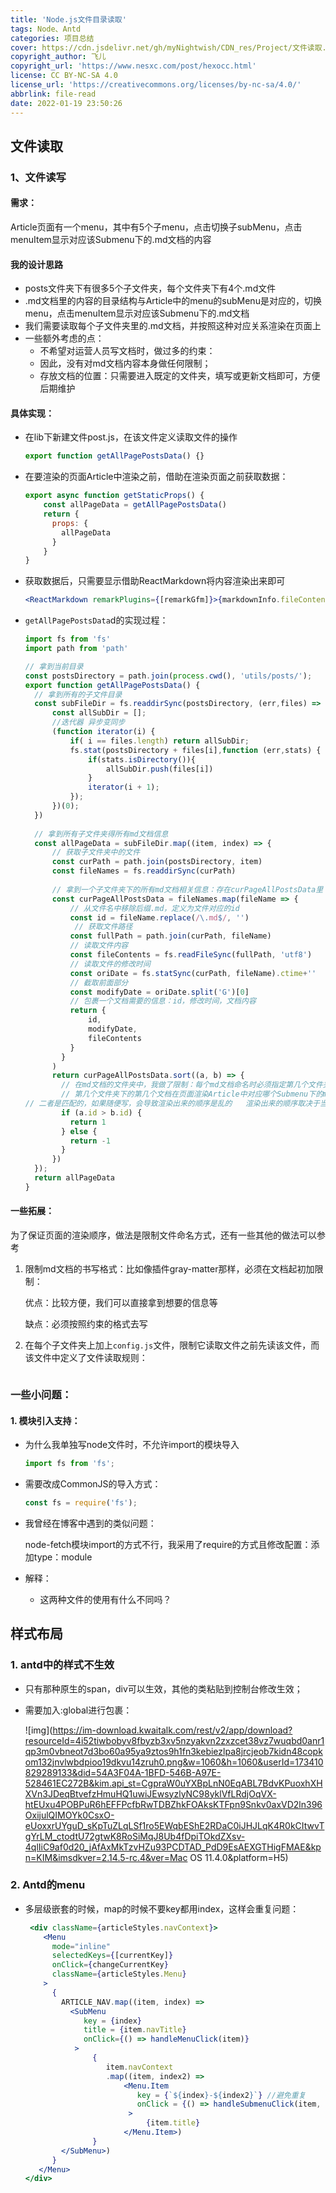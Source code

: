 ```yaml
---
title: 'Node.js文件目录读取'
tags: Node、Antd
categories: 项目总结
cover: https://cdn.jsdelivr.net/gh/myNightwish/CDN_res/Project/文件读取.png
copyright_author: 飞儿
copyright_url: 'https://www.nesxc.com/post/hexocc.html'
license: CC BY-NC-SA 4.0
license_url: 'https://creativecommons.org/licenses/by-nc-sa/4.0/'
abbrlink: file-read
date: 2022-01-19 23:50:26
---
```

## 文件读取

### 1、文件读写

#### 需求：

Article页面有一个menu，其中有5个子menu，点击切换子subMenu，点击menuItem显示对应该Submenu下的.md文档的内容

#### 我的设计思路

- posts文件夹下有很多5个子文件夹，每个文件夹下有4个.md文件
- .md文档里的内容的目录结构与Article中的menu的subMenu是对应的，切换menu，点击menuItem显示对应该Submenu下的.md文档
- 我们需要读取每个子文件夹里的.md文档，并按照这种对应关系渲染在页面上
- 一些额外考虑的点：
  - 不希望对运营人员写文档时，做过多的约束：
  - 因此，没有对md文档内容本身做任何限制；
  - 存放文档的位置：只需要进入既定的文件夹，填写或更新文档即可，方便后期维护

#### 具体实现：

- 在lib下新建文件post.js，在该文件定义读取文件的操作

  ```js
  export function getAllPagePostsData() {}
  ```

- 在要渲染的页面Article中渲染之前，借助在渲染页面之前获取数据：

  ```js
  export async function getStaticProps() {
      const allPageData = getAllPagePostsData()
      return {
        props: {
          allPageData
        }
      }
  }
  ```

- 获取数据后，只需要显示借助ReactMarkdown将内容渲染出来即可

  ```jsx
  <ReactMarkdown remarkPlugins={[remarkGfm]}>{markdownInfo.fileContents}</ReactMarkdown>
  ```

- `getAllPagePostsData`d的实现过程：

  ```js
  import fs from 'fs'
  import path from 'path'
  
  // 拿到当前目录
  const postsDirectory = path.join(process.cwd(), 'utils/posts/');
  export function getAllPagePostsData() {
    // 拿到所有的子文件目录
    const subFileDir = fs.readdirSync(postsDirectory, (err,files) => {
        const allSubDir = [];
        //迭代器 异步变同步
        (function iterator(i) {
            if( i == files.length) return allSubDir;
            fs.stat(postsDirectory + files[i],function (err,stats) {
                if(stats.isDirectory()){
                    allSubDir.push(files[i])
                }
                iterator(i + 1);
            });
        })(0);
    })
   
    // 拿到所有子文件夹得所有md文档信息
    const allPageData = subFileDir.map((item, index) => {
        // 获取子文件夹中的文件
        const curPath = path.join(postsDirectory, item)
        const fileNames = fs.readdirSync(curPath)
        
        // 拿到一个子文件夹下的所有md文档相关信息：存在curPageAllPostsData里
        const curPageAllPostsData = fileNames.map(fileName => {
            // 从文件名中移除后缀.md，定义为文件对应的id
            const id = fileName.replace(/\.md$/, '')
       		 // 获取文件路径    
            const fullPath = path.join(curPath, fileName)
            // 读取文件内容
            const fileContents = fs.readFileSync(fullPath, 'utf8')
            // 读取文件的修改时间
            const oriDate = fs.statSync(curPath, fileName).ctime+''
            // 截取前面部分
            const modifyDate = oriDate.split('G')[0]
            // 包裹一个文档需要的信息：id，修改时间，文档内容
            return {
                id,
                modifyDate,
                fileContents
            }
          }
        )
        return curPageAllPostsData.sort((a, b) => {
          // 在md文档的文件夹中，我做了限制：每个md文档命名时必须指定第几个文件夹下的第几个文档
          // 第几个文件夹下的第几个文档在页面渲染Article中对应哪个Submenu下的menuItem
  // 二者是匹配的，如果随便写，会导致渲染出来的顺序是乱的   渲染出来的顺序取决于当初文件读取顺序：我们限制了文件名命名就是为了让Article页面拿到的数据是有序对应的。
          if (a.id > b.id) {
            return 1
          } else {
            return -1
          }
        })
    });
    return allPageData
  }
  ```

#### 一些拓展：

为了保证页面的渲染顺序，做法是限制文件命名方式，还有一些其他的做法可以参考

1. 限制md文档的书写格式：比如像插件gray-matter那样，必须在文档起初加限制：

   优点：比较方便，我们可以直接拿到想要的信息等

   缺点：必须按照约束的格式去写

2. 在每个子文件夹上加上`config.js`文件，限制它读取文件之前先读该文件，而该文件中定义了文件读取规则：

   ```
   
   ```

   

### 一些小问题：

#### 1. 模块引入支持：

- 为什么我单独写node文件时，不允许import的模块导入

  ```js
  import fs from 'fs';
  ```

- 需要改成CommonJS的导入方式：

  ```js
  const fs = require('fs');
  ```

- 我曾经在博客中遇到的类似问题：

  node-fetch模块import的方式不行，我采用了require的方式且修改配置：添加type：module

- 解释：

  - 这两种文件的使用有什么不同吗？

## 样式布局

### 1. antd中的样式不生效

- 只有那种原生的span，div可以生效，其他的类粘贴到控制台修改生效；

- 需要加入:global进行包裹：

  ![img](https://im-download.kwaitalk.com/rest/v2/app/download?resourceId=4i52tiwbobyv8fbyzb3xv5nzyakvn2zxzcet38vz7wuqbd0anr1qp3m0vbneot7d3bo60a95ya9ztos9h1fn3kebiezlpa8jrcjeob7kidn48copkom132jnvlwbdpioo19dkvu14zruh0.png&w=1060&h=1060&userId=173410829289133&did=54A3F04A-1BFD-546B-A97E-528461EC272B&kim.api_st=CgpraW0uYXBpLnN0EqABL7BdvKPuoxhXHXVn3JDeqBtvefzHmuHQ1uwiJEwsyzlyNC98yklVfLRdjOqVX-htEUxu4POBPuR6hEFFPcfbRwTDBZhkFOAksKTFpn9Snkv0axVD2ln396OxijulQIMOYk0CsxO-eUoxxrUYguD_sKpTuZLqLSf1ro5EWqbEShE2RDaC0iJHJLqK4R0kCItwvTgYrLM_ctodtU72gtwK8RoSiMqJ8Ub4fDpiTOkdZXsv-4qlIiC9af0d20_jAfAxMkTzvHZu93PCDTAD_PdD9EsAEXGTHigFMAE&kpn=KIM&imsdkver=2.14.5-rc.4&ver=Mac OS 11.4.0&platform=H5)


### 2. Antd的menu

- 多层级嵌套的时候，map的时候不要key都用index，这样会重复问题：

  ```jsx
   <div className={articleStyles.navContext}>
      <Menu 
        mode="inline"
        selectedKeys={[currentKey]}
        onClick={changeCurrentKey}
        className={articleStyles.Menu}
      >
        {
          ARTICLE_NAV.map((item, index) =>
            <SubMenu 
               key = {index} 
               title = {item.navTitle} 
               onClick={() => handleMenuClick(item)}
             >
                 {
                    item.navContext
                    .map((item, index2) => 
                        <Menu.Item
                           key = {`${index}-${index2}`} //避免重复
                           onClick = {() => handleSubmenuClick(item, index2, index)}
                         >
                             {item.title}
                        </Menu.Item>)
                 }
          </SubMenu>)
        }
     </Menu>
  </div>
  ```